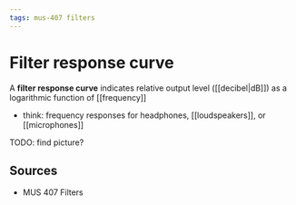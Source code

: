 ```yaml
---
tags: mus-407 filters
---
```


# Filter response curve

A **filter response curve** indicates relative output level ([[decibel|dB]]) as a logarithmic function of [[frequency]]

- think: frequency responses for headphones, [[loudspeakers]], or [[microphones]]

TODO: find picture?

## Sources

- MUS 407 Filters
